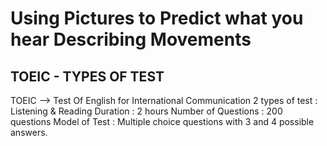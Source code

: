 # Using Pictures to Predict what you hear Describing Movements
## TOEIC - TYPES OF TEST

TOEIC --> Test Of English for International Communication
2 types of test : Listening & Reading
Duration : 2 hours
Number of Questions : 200 questions
Model of Test : Multiple choice questions with 3 and 4 possible answers.
